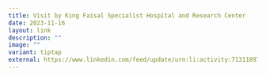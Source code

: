 ```yaml
---
title: Visit by King Faisal Specialist Hospital and Research Center
date: 2023-11-16
layout: link
description: ""
image: ""
variant: tiptap
external: https://www.linkedin.com/feed/update/urn:li:activity:7131189789923430400
---
```

